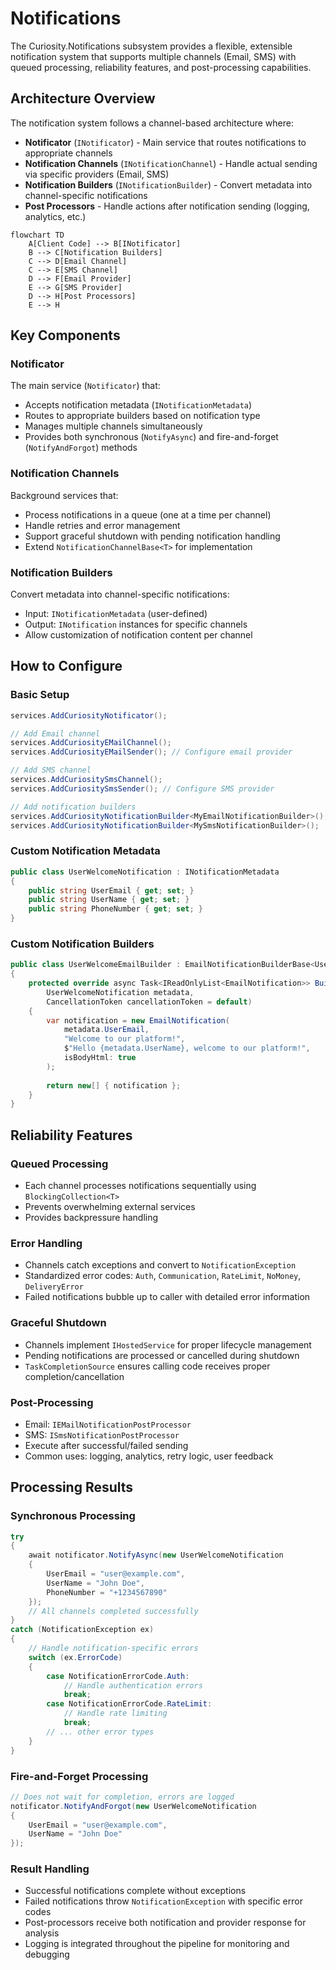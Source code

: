 # Notifications

The Curiosity.Notifications subsystem provides a flexible, extensible notification system that supports multiple channels (Email, SMS) with queued processing, reliability features, and post-processing capabilities.

## Architecture Overview

The notification system follows a channel-based architecture where:

- **Notificator** (`INotificator`) - Main service that routes notifications to appropriate channels
- **Notification Channels** (`INotificationChannel`) - Handle actual sending via specific providers (Email, SMS)
- **Notification Builders** (`INotificationBuilder`) - Convert metadata into channel-specific notifications
- **Post Processors** - Handle actions after notification sending (logging, analytics, etc.)

```mermaid
flowchart TD
    A[Client Code] --> B[INotificator]
    B --> C[Notification Builders]
    C --> D[Email Channel]
    C --> E[SMS Channel]
    D --> F[Email Provider]
    E --> G[SMS Provider]
    D --> H[Post Processors]
    E --> H
```

## Key Components

### Notificator
The main service (`Notificator`) that:
- Accepts notification metadata (`INotificationMetadata`)
- Routes to appropriate builders based on notification type
- Manages multiple channels simultaneously
- Provides both synchronous (`NotifyAsync`) and fire-and-forget (`NotifyAndForgot`) methods

### Notification Channels
Background services that:
- Process notifications in a queue (one at a time per channel)
- Handle retries and error management
- Support graceful shutdown with pending notification handling
- Extend `NotificationChannelBase<T>` for implementation

### Notification Builders
Convert metadata into channel-specific notifications:
- Input: `INotificationMetadata` (user-defined)
- Output: `INotification` instances for specific channels
- Allow customization of notification content per channel

## How to Configure

### Basic Setup

```csharp
services.AddCuriosityNotificator();

// Add Email channel
services.AddCuriosityEMailChannel();
services.AddCuriosityEMailSender(); // Configure email provider

// Add SMS channel  
services.AddCuriositySmsChannel();
services.AddCuriositySmsSender(); // Configure SMS provider

// Add notification builders
services.AddCuriosityNotificationBuilder<MyEmailNotificationBuilder>();
services.AddCuriosityNotificationBuilder<MySmsNotificationBuilder>();
```

### Custom Notification Metadata

```csharp
public class UserWelcomeNotification : INotificationMetadata
{
    public string UserEmail { get; set; }
    public string UserName { get; set; }
    public string PhoneNumber { get; set; }
}
```

### Custom Notification Builders

```csharp
public class UserWelcomeEmailBuilder : EmailNotificationBuilderBase<UserWelcomeNotification>
{
    protected override async Task<IReadOnlyList<EmailNotification>> BuildNotificationsAsync(
        UserWelcomeNotification metadata, 
        CancellationToken cancellationToken = default)
    {
        var notification = new EmailNotification(
            metadata.UserEmail,
            "Welcome to our platform!",
            $"Hello {metadata.UserName}, welcome to our platform!",
            isBodyHtml: true
        );
        
        return new[] { notification };
    }
}
```

## Reliability Features

### Queued Processing
- Each channel processes notifications sequentially using `BlockingCollection<T>`
- Prevents overwhelming external services
- Provides backpressure handling

### Error Handling
- Channels catch exceptions and convert to `NotificationException`
- Standardized error codes: `Auth`, `Communication`, `RateLimit`, `NoMoney`, `DeliveryError`
- Failed notifications bubble up to caller with detailed error information

### Graceful Shutdown
- Channels implement `IHostedService` for proper lifecycle management
- Pending notifications are processed or cancelled during shutdown
- `TaskCompletionSource` ensures calling code receives proper completion/cancellation

### Post-Processing
- Email: `IEMailNotificationPostProcessor`
- SMS: `ISmsNotificationPostProcessor`
- Execute after successful/failed sending
- Common uses: logging, analytics, retry logic, user feedback

## Processing Results

### Synchronous Processing
```csharp
try
{
    await notificator.NotifyAsync(new UserWelcomeNotification
    {
        UserEmail = "user@example.com",
        UserName = "John Doe",
        PhoneNumber = "+1234567890"
    });
    // All channels completed successfully
}
catch (NotificationException ex)
{
    // Handle notification-specific errors
    switch (ex.ErrorCode)
    {
        case NotificationErrorCode.Auth:
            // Handle authentication errors
            break;
        case NotificationErrorCode.RateLimit:
            // Handle rate limiting
            break;
        // ... other error types
    }
}
```

### Fire-and-Forget Processing
```csharp
// Does not wait for completion, errors are logged
notificator.NotifyAndForgot(new UserWelcomeNotification
{
    UserEmail = "user@example.com",
    UserName = "John Doe"
});
```

### Result Handling
- Successful notifications complete without exceptions
- Failed notifications throw `NotificationException` with specific error codes
- Post-processors receive both notification and provider response for analysis
- Logging is integrated throughout the pipeline for monitoring and debugging